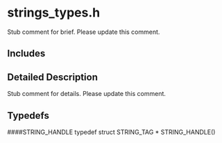 # strings_types.h 

Stub comment for brief. Please update this comment.

## Includes

## Detailed Description

Stub comment for details. Please update this comment.

## Typedefs

####STRING_HANDLE
typedef struct STRING_TAG * STRING_HANDLE()


